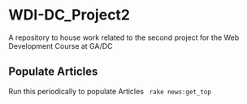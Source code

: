 # WDI-DC_Project2
A repository to house work related to the second project for the Web Development Course at GA/DC


## Populate Articles
Run this periodically to populate Articles
` rake news:get_top`
